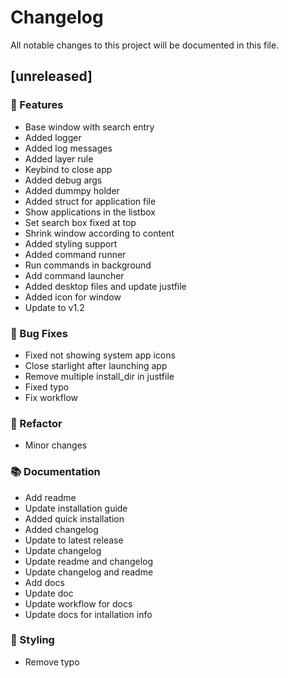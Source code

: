 # Changelog

All notable changes to this project will be documented in this file.

## [unreleased]

### 🚀 Features

- Base window with search entry
- Added logger
- Added log messages
- Added layer rule
- Keybind to close app
- Added debug args
- Added dummpy holder
- Added struct for application file
- Show applications in the listbox
- Set search box fixed at top
- Shrink window according to content
- Added styling support
- Added command runner
- Run commands in background
- Add command launcher
- Added desktop files and update justfile
- Added icon for window
- Update to v1.2

### 🐛 Bug Fixes

- Fixed not showing system app icons
- Close starlight after launching app
- Remove multiple install_dir in justfile
- Fixed typo
- Fix workflow

### 🚜 Refactor

- Minor changes

### 📚 Documentation

- Add readme
- Update installation guide
- Added quick installation
- Added changelog
- Update to latest release
- Update changelog
- Update readme and changelog
- Update changelog and readme
- Add docs
- Update doc
- Update workflow for docs
- Update docs for intallation info

### 🎨 Styling

- Remove typo

<!-- generated by git-cliff -->
